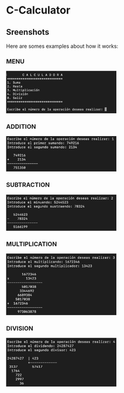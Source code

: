 # C-Calculator

## Sreenshots
Here are somes examples about how it works:

### MENU
<img src=/Screenshots/MENU.png width="300"/>

### ADDITION
<img src=/Screenshots/SUM.png width="300"/> 

### SUBTRACTION
<img src=/Screenshots/REST.png width="300"/> 

### MULTIPLICATION
<img src=/Screenshots/MULT.png width="300"/>

### DIVISION
<img src=/Screenshots/DIV.png width="300"/>

